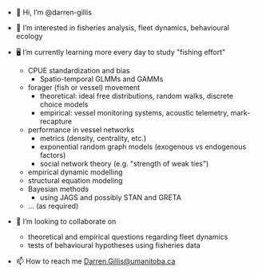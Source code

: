- 👋 Hi, I’m @darren-gillis
- 👀 I’m interested in fisheries analysis, fleet dynamics, behavioural ecology
- 🖥️ I’m currently learning more every day to study "fishing effort"
  
  - CPUE standardization and bias
    - Spatio-temporal GLMMs and GAMMs
  - forager (fish or vessel) movement
    - theoretical: ideal free distributions, random walks, discrete choice models
    - empirical: vessel monitoring systems, acoustic telemetry, mark-recapture 
  - performance in vessel networks
    - metrics (density, centrality, etc.)
    - exponential random graph models (exogenous vs endogenous factors)
    - social network theory (e.g. "strength of weak ties")
  - empirical dynamic modelling
  - structural equation modeling
  - Bayesian methods
    - using JAGS and possibly STAN and GRETA
  - ... (as required)
- 👥 I’m looking to collaborate on 
  - theoretical and empirical questions regarding fleet dynamics
  - tests of behavioural hypotheses using fisheries data
- 📫 How to reach me Darren.Gillis@umanitoba.ca

<!---
darren-gillis/darren-gillis is a ✨ special ✨ repository because its `README.md` (this file) appears on your GitHub profile.
You can click the Preview link to take a look at your changes.
--->
